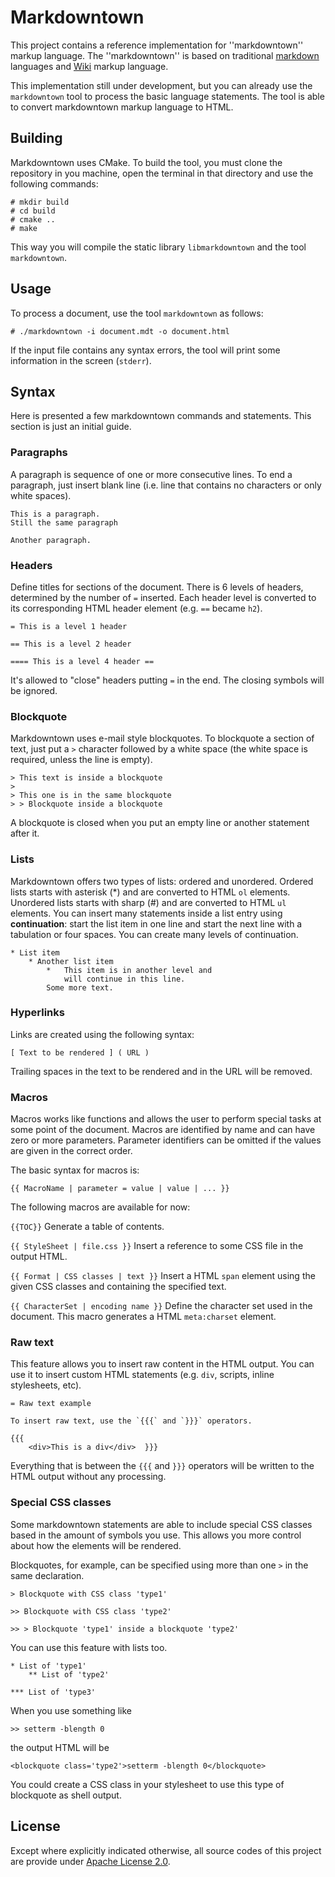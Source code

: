 # Markdowntown

This project contains a reference implementation for ''markdowntown'' markup language. The ''markdowntown'' is based on traditional [markdown](http://daringfireball.net/projects/markdown/syntax) languages and [Wiki](https://en.wikipedia.org/wiki/Help:Wiki_markup) markup language.

This implementation still under development, but you can already use the `markdowntown` tool to process the basic language statements. The tool is able to convert markdowntown markup language to HTML.

## Building

Markdowntown uses CMake. To build the tool, you must clone the repository in you machine, open the terminal in that directory and use the following commands:

    # mkdir build
    # cd build
    # cmake ..
    # make

This way you will compile the static library `libmarkdowntown` and the tool `markdowntown`.

## Usage

To process a document, use the tool `markdowntown` as follows:

    # ./markdowntown -i document.mdt -o document.html

If the input file contains any syntax errors, the tool will print some information in the screen (`stderr`).

## Syntax

Here is presented a few markdowntown commands and statements. This section is just an initial guide.

### Paragraphs

A paragraph is sequence of one or more consecutive lines. To end a paragraph, just insert blank line (i.e. line that contains no characters or only white spaces).

    This is a paragraph.
    Still the same paragraph

    Another paragraph.


### Headers

Define titles for sections of the document. There is 6 levels of headers, determined by the number of `=` inserted. Each header level is converted to its corresponding HTML header element (e.g. `==` became `h2`).

    = This is a level 1 header

    == This is a level 2 header

    ==== This is a level 4 header ==

It's allowed to "close" headers putting `=` in the end. The closing symbols will be ignored.


### Blockquote

Markdowntown uses e-mail style blockquotes. To blockquote a section of text, just put a `>` character followed by a white space (the white space is required, unless the line is empty).

    > This text is inside a blockquote
    >
    > This one is in the same blockquote
    > > Blockquote inside a blockquote

A blockquote is closed when you put an empty line or another statement after it.


### Lists

Markdowntown offers two types of lists: ordered and unordered. Ordered lists starts with asterisk (\*) and are converted to HTML `ol` elements. Unordered lists starts with sharp (#) and are converted to HTML `ul` elements. You can insert many statements inside a list entry using **continuation**: start the list item in one line and start the next line with a tabulation or four spaces. You can create many levels of continuation.

    * List item
        * Another list item
            *   This item is in another level and
                will continue in this line.
            Some more text.


### Hyperlinks

Links are created using the following syntax:

    [ Text to be rendered ] ( URL )

Trailing spaces in the text to be rendered and in the URL will be removed.


### Macros

Macros works like functions and allows the user to perform special tasks at some point of the document. Macros are identified by name and can have zero or more parameters. Parameter identifiers can be omitted if the values are given in the correct order.

The basic syntax for macros is:

    {{ MacroName | parameter = value | value | ... }}

The following macros are available for now:

`{{TOC}}`
Generate a table of contents.

`{{ StyleSheet | file.css }}`
Insert a reference to some CSS file in the output HTML.

`{{ Format | CSS classes | text }}`
Insert a HTML `span` element using the given CSS classes and containing the specified text.

`{{ CharacterSet | encoding name }}`
Define the character set used in the document. This macro generates a HTML `meta:charset` element.


### Raw text

This feature allows you to insert raw content in the HTML output. You can use it to insert custom HTML statements (e.g. `div`, scripts, inline stylesheets, etc).

    = Raw text example

    To insert raw text, use the `{{{` and `}}}` operators.

    {{{
        <div>This is a div</div>  }}}

Everything that is between the `{{{` and `}}}` operators will be written to the HTML output without any processing.


### Special CSS classes

Some markdowntown statements are able to include special CSS classes based in the amount of symbols you use. This allows you more control about how the elements will be rendered.

Blockquotes, for example, can be specified using more than one `>` in the same declaration.

    > Blockquote with CSS class 'type1'

    >> Blockquote with CSS class 'type2'

    >> > Blockquote 'type1' inside a blockquote 'type2'

You can use this feature with lists too.

    * List of 'type1'
        ** List of 'type2'

    *** List of 'type3'

When you use something like

    >> setterm -blength 0

the output HTML will be

    <blockquote class='type2'>setterm -blength 0</blockquote>

You could create a CSS class in your stylesheet to use this type of blockquote as shell output.


## License

Except where explicitly indicated otherwise, all source codes of this project are provide under [Apache License 2.0](http://www.apache.org/licenses/LICENSE-2.0).
